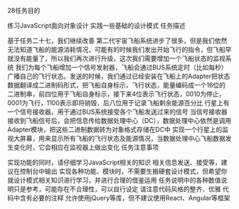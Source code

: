 28任务目的

练习JavaScript面向对象设计
实践一些基础的设计模式
任务描述

基于任务二十七，我们继续改善
第二代宇宙飞船系统进步了很多，但是我们依然无法知道飞船的能源消耗情况，可能有的时候我们发出开始飞行的指令，但飞船早就没有能量了，所以我们再次进行升级，这次我们需要增加一个飞船状态的监视系统
我们为每个飞船增加一个信号发射器，飞船会通过BUS系统定时（比如每秒）广播自己的飞行状态。发送的时候，我们通过已经安装在飞船上的Adapter把状态数据翻译成二进制码形式，把飞船自身标示，飞行状态，能量编码成一个16位的二进制串，前四位用于飞船自身标示，接下来4位表示飞行状态，0010为停止，0001为飞行，1100表示即将销毁，后八位用于记录飞船剩余能源百分比
行星上有一个信号接收器，用于通过BUS系统接受各个飞船发送过来的信号
当信号接收器接收到飞船信号后，会把信息传给数据处理中心（DC），数据处理中心依然是调用Adapter模块，把这些二进制数据转为对象格式存储在DC中
实现一个行星上的监视大屏幕，用来显示所有飞船的飞行状态及能源情况，当数据处理中心飞船数据发生变化时，它会相应在监视器上做出变化
任务注意事项

实现功能的同时，请仔细学习JavaScript相关的知识
相关信息发送、接受等，建议在控制台中输出
实现各种功能、模块时，不需要生搬硬套设计模式，但希望你就设计模式相关知识进行学习，并进行合理的借鉴运用
任务说明中的各种数值说明只是参考，可能存在不合理性，可以自行设定
请注意代码风格的整齐、优雅
代码中含有必要的注释
允许使用jQuery等库，但不建议使用React、Angular等框架